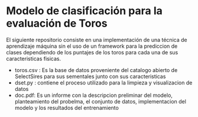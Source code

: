 # Modelo de clasificación para la evaluación de Toros 
El siguiente repositorio consiste en una implementación de una técnica de aprendizaje máquina sin el uso de un framework para la prediccion de clases dependiendo de los puntajes de los toros para cada una de sus caracteristicas fisicas.

- toros.csv : Es la base de datos proveniente del catalogo abierto de SelectSires para sus sementales junto con sus caracteristicas
- dset.py : contiene el proceso utilizado para la limpieza y visualizacion de datos
- doc.pdf: Es un informe con la descripcion preliminar del modelo, planteamiento del probelma, el conjunto de datos, implementacion del modelo y los resultados del entrenamiento


